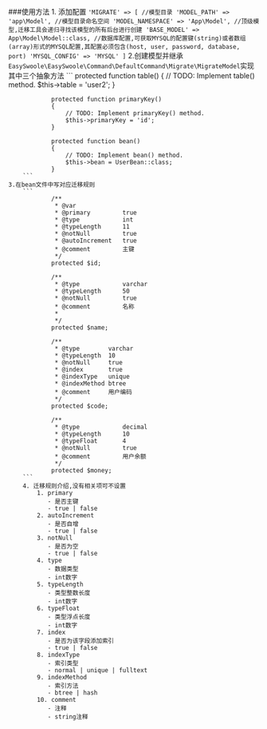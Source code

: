 ###使用方法
    1. 添加配置
        ```
            'MIGRATE' => [
                //模型目录
                'MODEL_PATH' => 'app\Model',
                //模型目录命名空间
                'MODEL_NAMESPACE' => 'App\Model',
                //顶级模型,迁移工具会递归寻找该模型的所有后台进行创建
                'BASE_MODEL' => App\Model\Model::class,
                //数据库配置,可获取MYSQL的配置键(string)或者数组(array)形式的MYSQL配置,其配置必须包含(host, user, password, database, port)
                'MYSQL_CONFIG' => 'MYSQL'
            ]
        ```
    2.创建模型并继承```EasySwoole\EasySwoole\Command\DefaultCommand\Migrate\MigrateModel```实现其中三个抽象方法
        ```
                protected function table()
                {
                    // TODO: Implement table() method.
                    $this->table = 'user2';
                }
            
                protected function primaryKey()
                {
                    // TODO: Implement primaryKey() method.
                    $this->primaryKey = 'id';
                }
            
                protected function bean()
                {
                    // TODO: Implement bean() method.
                    $this->bean = UserBean::class;
                }
        ``` 
    3.在bean文件中写对应迁移规则
        ```
                /**
                 * @var
                 * @primary         true
                 * @type            int
                 * @typeLength      11
                 * @notNull         true
                 * @autoIncrement   true
                 * @comment         主键
                 */
                protected $id;
            
                /**
                 * @type            varchar
                 * @typeLength      50
                 * @notNull         true
                 * @comment         名称
                 *
                 */
                protected $name;
            
                /**
                 * @type        varchar
                 * @typeLength  10
                 * @notNull     true
                 * @index       true
                 * @indexType   unique
                 * @indexMethod btree
                 * @comment     用户编码
                 */
                protected $code;
            
                /**
                 * @type            decimal
                 * @typeLength      10
                 * @typeFloat       4
                 * @notNull         true
                 * @comment         用户余额
                 */
                protected $money;
        ```  
        4. 迁移规则介绍,没有相关项可不设置
            1. primary 
               - 是否主键
               - true | false
            2. autoIncrement
               - 是否自增
               - true | false
            3. notNull
               - 是否为空
               - true | false
            4. type
               - 数据类型
               - int数字
            5. typeLength
               - 类型整数长度
               - int数字
            6. typeFloat
               - 类型浮点长度
               - int数字
            7. index
               - 是否为该字段添加索引
               - true | false
            8. indexType
               - 索引类型
               - normal | unique | fulltext
            9. indexMethod
               - 索引方法
               - btree | hash
            10. comment
               - 注释
               - string注释               
